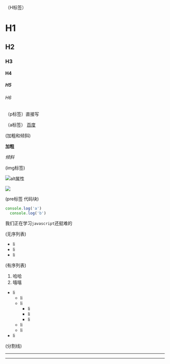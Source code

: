 （H标签）
# H1
## H2
### H3
#### H4
##### H5
###### H6

（p标签）直接写

（a标签）
[百度](http:baidu.com)

(加粗和倾斜)

**加粗**

*倾斜*

(img标签)

![alt属性](图片链接)

![](../z/1.jpg)

(pre标签 代码块)
```js
console.log('a')
  console.log('b')
```

我们正在学习`javascript`还挺难的

(无序列表)
- li
- li
- li

(有序列表)
1. 哈哈
2. 嘻嘻


- li
  - li
  - li
    - li
    - li
    - li
  - li
  - li
- li

(分割线)

---

***
